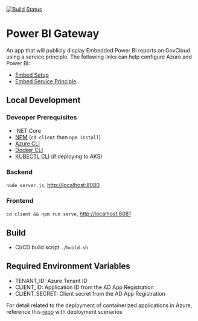 [![Build Status](https://dev.azure.com/InternationalTradeAdministration/Data%20Services/_apis/build/status/Power%20BI%20Gateway%20-%20Dev2?branchName=master)](https://dev.azure.com/InternationalTradeAdministration/Data%20Services/_build/latest?definitionId=99&branchName=master)

# Power BI Gateway

An app that will publicly display Embedded Power BI reports on GovCloud using a service principle.
The following links can help configure Azure and Power BI:

- [Embed Setup](https://app.powerbigov.us/embedsetup/appownsdata)
- [Embed Service Principle](https://docs.microsoft.com/en-us/power-bi/developer/embed-service-principal)

## Local Development

### Deveoper Prerequisites

- .NET Core
- [NPM](https://www.npmjs.com/get-npm) (`cd client` then `npm install`)
- [Azure CLI](https://docs.microsoft.com/en-us/cli/azure/install-azure-cli)
- [Docker CLI](https://docs.docker.com/engine/reference/commandline/cli)
- [KUBECTL CLI](https://kubernetes.io/docs/tasks/tools/install-kubectl) (if deploying to AKS)

### Backend

`node server.js`, <http://localhost:8080>

### Frontend

`cd client && npm run serve`, <http://localhost:8081>

## Build

- CI/CD build script ```./build.sh```

## Required Environment Variables

- TENANT_ID: Azure Tenant ID
- CLIENT_ID: Application ID from the AD App Registration
- CLIENT_SECRET: Client secret from the AD App Registration

For detail related to the deployment of containerized applications in Azure, reference this [repo](https://github.com/InternationalTradeAdministration/azure-samples) with deployment scenarios
